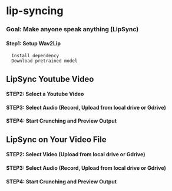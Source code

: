# lip-syncing

### Goal: Make anyone speak anything (LipSync)
#### Step1: Setup Wav2Lip
      Install dependency
      Download pretrained model
##  LipSync Youtube Video
#### STEP2: Select a Youtube Video
#### STEP3: Select Audio (Record, Upload from local drive or Gdrive)
#### STEP4: Start Crunching and Preview Output      


## LipSync on Your Video File
#### STEP2: Select Video (Upload from local drive or Gdrive)
#### STEP3: Select Audio (Record, Upload from local drive or Gdrive)
#### STEP4: Start Crunching and Preview Output
      

